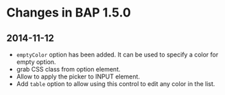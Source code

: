 Changes in BAP 1.5.0
====================

2014-11-12
----------

* `emptyColor` option has been added. It can be used to specify a color for empty option.
* grab CSS class from option element.
* Allow to apply the picker to INPUT element.
* Add `table` option to allow using this control to edit any color in the list.
